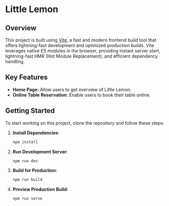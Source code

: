 # Little Lemon
## Overview
This project is built using [Vite](https://vitejs.dev/), a fast and modern frontend build tool that offers lightning-fast development and optimized production builds. Vite leverages native ES modules in the browser, providing instant server start, lightning-fast HMR (Hot Module Replacement), and efficient dependency handling.
## Key Features
- **Home Page**: Allow users to get overview of Little Lemon.
- **Online Table Reservation**: Enable users to book their table online.
## Getting Started

To start working on this project, clone the repository and follow these steps:

1. **Install Dependencies**:
   ```bash
   npm install
   ```
2. **Run Development Server**:
   ```bash
   npm run dev
   ```
3. **Build for Production**:
   ```bash
   npm run build
   ```
4. **Preview Production Build**:
   ```bash
   npm run serve
   ```
